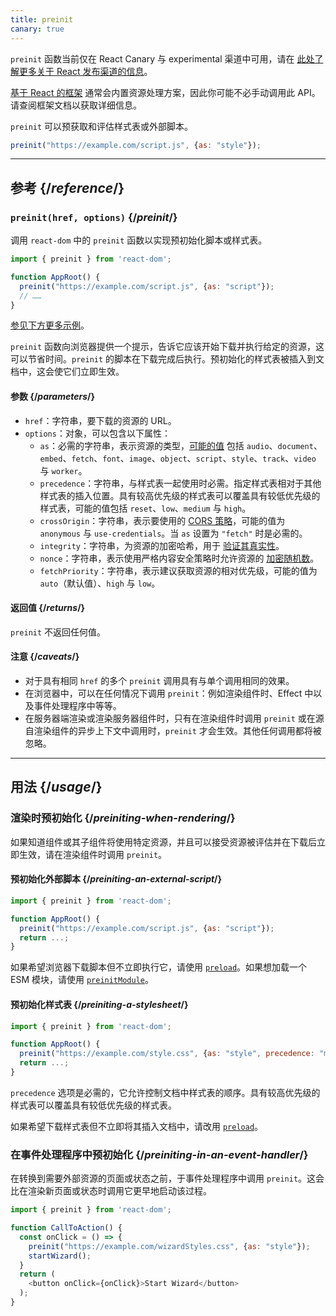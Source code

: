```yaml
---
title: preinit
canary: true
---
```


<Canary>

`preinit` 函数当前仅在 React Canary 与 experimental 渠道中可用，请在 [此处了解更多关于 React 发布渠道的信息](/community/versioning-policy#all-release-channels)。

</Canary>

<Note>

[基于 React 的框架](/learn/start-a-new-react-project) 通常会内置资源处理方案，因此你可能不必手动调用此 API。请查阅框架文档以获取详细信息。

</Note>

<Intro>

`preinit` 可以预获取和评估样式表或外部脚本。

```js
preinit("https://example.com/script.js", {as: "style"});
```

</Intro>

<InlineToc />

---

## 参考 {/*reference*/}

### `preinit(href, options)` {/*preinit*/}

调用 `react-dom` 中的 `preinit` 函数以实现预初始化脚本或样式表。

```js
import { preinit } from 'react-dom';

function AppRoot() {
  preinit("https://example.com/script.js", {as: "script"});
  // ……
}

```

[参见下方更多示例](#usage)。

`preinit` 函数向浏览器提供一个提示，告诉它应该开始下载并执行给定的资源，这可以节省时间。`preinit` 的脚本在下载完成后执行。预初始化的样式表被插入到文档中，这会使它们立即生效。

#### 参数 {/*parameters*/}

* `href`：字符串，要下载的资源的 URL。
* `options`：对象，可以包含以下属性：
  *  `as`：必需的字符串，表示资源的类型，[可能的值](https://developer.mozilla.org/zh-CN/docs/Web/HTML/Element/link#as) 包括 `audio`、`document`、`embed`、`fetch`、`font`、`image`、`object`、`script`、`style`、`track`、`video` 与 `worker`。
  * `precedence`：字符串，与样式表一起使用时必需。指定样式表相对于其他样式表的插入位置。具有较高优先级的样式表可以覆盖具有较低优先级的样式表，可能的值包括 `reset`、`low`、`medium` 与 `high`。
  *  `crossOrigin`：字符串，表示要使用的 [CORS 策略](https://developer.mozilla.org/zh-CN/docs/Web/HTML/Attributes/crossorigin)，可能的值为 `anonymous` 与 `use-credentials`。当 `as` 设置为 `"fetch"` 时是必需的。
  *  `integrity`：字符串，为资源的加密哈希，用于 [验证其真实性](https://developer.mozilla.org/zh-CN/docs/Web/Security/Subresource_Integrity)。
  *  `nonce`：字符串，表示使用严格内容安全策略时允许资源的 [加密随机数](https://developer.mozilla.org/zh-CN/docs/Web/HTML/Global_attributes/nonce)。
  *  `fetchPriority`：字符串，表示建议获取资源的相对优先级，可能的值为 `auto`（默认值）、`high` 与 `low`。

#### 返回值 {/*returns*/}

`preinit` 不返回任何值。

#### 注意 {/*caveats*/}

* 对于具有相同 `href` 的多个 `preinit` 调用具有与单个调用相同的效果。
* 在浏览器中，可以在任何情况下调用 `preinit`：例如渲染组件时、Effect 中以及事件处理程序中等等。
* 在服务器端渲染或渲染服务器组件时，只有在渲染组件时调用 `preinit` 或在源自渲染组件的异步上下文中调用时，`preinit` 才会生效。其他任何调用都将被忽略。

---

## 用法 {/*usage*/}

### 渲染时预初始化 {/*preiniting-when-rendering*/}

如果知道组件或其子组件将使用特定资源，并且可以接受资源被评估并在下载后立即生效，请在渲染组件时调用 `preinit`。

<Recipes titleText="预初始化的例子">

#### 预初始化外部脚本 {/*preiniting-an-external-script*/}

```js
import { preinit } from 'react-dom';

function AppRoot() {
  preinit("https://example.com/script.js", {as: "script"});
  return ...;
}
```

如果希望浏览器下载脚本但不立即执行它，请使用 [`preload`](/reference/react-dom/preload)。如果想加载一个 ESM 模块，请使用 [`preinitModule`](/reference/react-dom/preinitModule)。

<Solution />

#### 预初始化样式表 {/*preiniting-a-stylesheet*/}

```js
import { preinit } from 'react-dom';

function AppRoot() {
  preinit("https://example.com/style.css", {as: "style", precedence: "medium"});
  return ...;
}
```

`precedence` 选项是必需的，它允许控制文档中样式表的顺序。具有较高优先级的样式表可以覆盖具有较低优先级的样式表。

如果希望下载样式表但不立即将其插入文档中，请改用 [`preload`](/reference/react-dom/preload)。

<Solution />

</Recipes>

### 在事件处理程序中预初始化 {/*preiniting-in-an-event-handler*/}

在转换到需要外部资源的页面或状态之前，于事件处理程序中调用 `preinit`。这会比在渲染新页面或状态时调用它更早地启动该过程。

```js
import { preinit } from 'react-dom';

function CallToAction() {
  const onClick = () => {
    preinit("https://example.com/wizardStyles.css", {as: "style"});
    startWizard();
  }
  return (
    <button onClick={onClick}>Start Wizard</button>
  );
}
```
